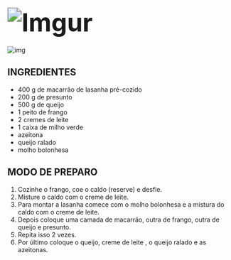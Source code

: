 # <img src="https://i.imgur.com/QIbMWNr.png" alt="Imgur" style="zoom:200%;" />

![img](https://img.itdg.com.br/images/recipes/000/198/886/305846/305846_original.jpg)



## INGREDIENTES

- 400 g de macarrão de lasanha pré-cozido
- 200 g de presunto
- 500 g de queijo
- 1 peito de frango
- 2 cremes de leite
- 1 caixa de milho verde
- azeitona
- queijo ralado
- molho bolonhesa

## MODO DE PREPARO

1. Cozinhe o frango, coe o caldo (reserve) e desfie.
2. Misture o caldo com o creme de leite.
3. Para montar a lasanha comece com o molho bolonhesa e a mistura do caldo com o creme de leite.
4. Depois coloque uma camada de macarrão, outra de frango, outra de queijo e presunto.
5. Repita isso 2 vezes.
6. Por último coloque o queijo, creme de leite , o queijo ralado e as azeitonas.

### 